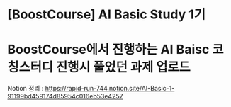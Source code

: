 # [BoostCourse] AI Basic Study 1기
<h1> BoostCourse에서 진행하는 AI Baisc 코칭스터디 진행시 풀었던 과제 업로드 </h1>

Notion 정리 : https://rapid-run-744.notion.site/AI-Basic-1-91199bd459174d85954c016eb53e4257
